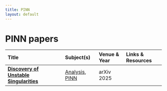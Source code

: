```yaml
---
title: PINN
layout: default
---
```


# PINN papers

| Title | Subject(s) | Venue & Year | Links & Resources |
| :--- | :--- | :--- | :--- |
| **[Discovery of Unstable Singularities](https://arxiv.org/abs/2509.14185)** | [Analysis](./subjects/analysis.md), [PINN](./subjects/pinn.md) | arXiv 2025 |  |